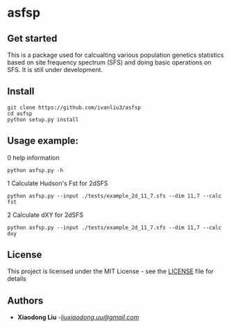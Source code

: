 # asfsp

## Get started
This is a package used for calcualting various population genetics
statistics based on site frequency spectrum (SFS) and doing basic operations
on SFS. It is still under development.


## Install
```
git clone https://github.com/ivanliu3/asfsp
cd asfsp
python setup.py install
```

## Usage example:
0 help information
```
python asfsp.py -h
```

1 Calculate Hudson's Fst for 2dSFS
```
python asfsp.py --input ./tests/example_2d_11_7.sfs --dim 11,7 --calc fst
```

2 Calculate dXY for 2dSFS
```
python asfsp.py --input ./tests/example_2d_11_7.sfs --dim 11,7 --calc dxy
```

## License
This project is licensed under the MIT License - see the [LICENSE](LICENSE) file for details

## Authors
* **Xiaodong Liu**  -*liuxiaodong.uu@gmail.com*
